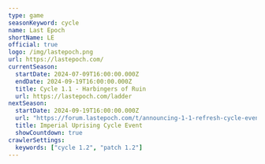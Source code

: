 ```yaml
---
type: game
seasonKeyword: cycle
name: Last Epoch
shortName: LE
official: true
logo: /img/lastepoch.png
url: https://lastepoch.com/
currentSeason:
  startDate: 2024-07-09T16:00:00.000Z
  endDate: 2024-09-19T16:00:00.000Z
  title: Cycle 1.1 - Harbingers of Ruin
  url: https://lastepoch.com/ladder
nextSeason:
  startDate: 2024-09-19T16:00:00.000Z
  url: "https://forum.lastepoch.com/t/announcing-1-1-refresh-cycle-event-the-imperial-uprising/73532"
  title: Imperial Uprising Cycle Event
  showCountdown: true
crawlerSettings:
  keywords: ["cycle 1.2", "patch 1.2"]
---
```

